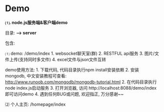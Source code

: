 # Demo

<b>⑴. node.js服务端&客户端demo</b>

  目录:
  <b> --> server </b><br>

  包含: 
  
  ⑴ 
  demo: /demo/index
      1. websocket聊天室(群)
      2. RESTFUL api服务
      3. 图片/文件上传(支持同时多文件)
      4. excel文件与json文件互转
      
  demo使用方法: 
      1. 下载代码, 代码目录执行npm install安装依赖
      2. 安装mongodb, 中文安装教程可查看: http://www.runoob.com/mongodb/mongodb-tutorial.html
      2. 在代码目录执行node index.js启动服务
      3. 打开浏览器, 访问 http://localhost:8088/demo/index 即可访问demo
      4. 遇到任何BUG或问题, 欢迎指正, 万分感谢~~
    
    
  ⑵ 
  个人主页: /homepage/index

